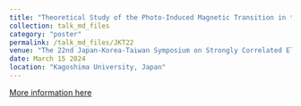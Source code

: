 ```yaml
---
title: "Theoretical Study of the Photo-Induced Magnetic Transition in the Kondo Lattice Model"
collection: talk_md_files
category: "poster"
permalink: /talk_md_files/JKT22
venue: "The 22nd Japan-Korea-Taiwan Symposium on Strongly Correlated Electron Systems"
date: March 15 2024
location: "Kagoshima University, Japan"
---
```


[More information here](https://okuda812.wixsite.com/jkt22)
